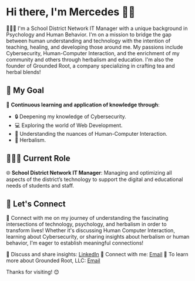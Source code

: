 <!-- Your Name -->
# Hi there, I'm Mercedes 👋🏽 

<!-- Introduction -->
👩🏽‍💻 I'm a School District Network IT Manager with a unique background in Psychology and Human Behavior. I'm on a mission to bridge the gap between human understanding and technology with the intention of teaching, healing, and developing those around me. My passions include Cybersecurity, Human-Computer Interaction, and the enrichment of my community and others through herbalism and education. I'm also the founder of Grounded Root, a company specializing in crafting tea and herbal blends!

<!-- My Goal -->
## 🚀 My Goal

🌱 **Continuous learning and application of knowledge through**: 
- 🔒 Deepening my knowledge of Cybersecurity.
- 💻 Exploring the world of Web Development.
- 🧠 Understanding the nuances of Human-Computer Interaction.
- 🌿 Herbalism.

<!-- Current Role -->
## 👩🏽‍💻 Current Role

🌐 **School District Network IT Manager**: Managing and optimizing all aspects of the district’s technology to support the digital and educational needs of students and staff.

<!-- Let's Connect -->
## 🌟 Let's Connect

🔗 Connect with me on my journey of understanding the fascinating intersections of technology, psychology, and herbalism in order to transform lives! Whether it's discussing Human Computer Interaction, learning about Cybersecurity, or sharing insights about herbalism or human behavior, I'm eager to establish meaningful connections!

💭 Discuss and share insights: [LinkedIn](https://www.linkedin.com/in/mercedes-neal) 
📧 Connect with me: [Email](mailto:visionswithaction@gmail.com)
🌿 To learn more about Grounded Root, LLC: [Email](mailto:groundedrootllc@gmail.com)

Thanks for visiting! 😊

